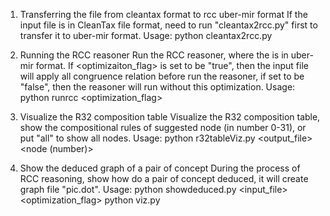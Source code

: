 1. Transferring the file from cleantax format to rcc uber-mir format
If the input file is in CleanTax file format, need to run "cleantax2rcc.py" first to transfer it to uber-mir format.
	Usage: python cleantax2rcc.py <cleantax input file>

2. Running the RCC reasoner
Run the RCC reasoner, where the <inputfile> is in uber-mir format. If <optimizaiton_flag> is set to be "true", then the input file will apply all congruence relation before run the reasoner, if set to be "false", then the reasoner will run without this optimization.
	Usage: python runrcc <inputfile> <optimization_flag>

3. Visualize the R32 composition table
Visualize the R32 composition table, show the compositional rules of suggested node (in number 0-31), or put "all" to show all nodes.
	Usage: python r32tableViz.py <output_file> <node (number)>

4. Show the deduced graph of a pair of concept
During the process of RCC reasoning, show how do a pair of concept deduced, it will create graph file "pic.dot".
	Usage: python showdeduced.py <input_file> <optimization_flag> <concept1> <concept2>
	       python viz.py

